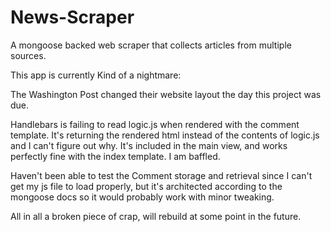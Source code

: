 # News-Scraper
A mongoose backed web scraper that collects articles from multiple sources.

This app is currently Kind of a nightmare: 

The Washington Post changed their website layout the day this project was due.

Handlebars is failing to read logic.js when rendered with the comment template. It's returning the rendered html instead of the contents of logic.js and I can't figure out why.  It's included in the main view, and works perfectly fine with the index template.  I am baffled.

Haven't been able to test the Comment storage and retrieval since I can't get my js file to load properly, but it's architected according to the mongoose docs so it would probably work with minor tweaking.

All in all a broken piece of crap, will rebuild at some point in the future.
